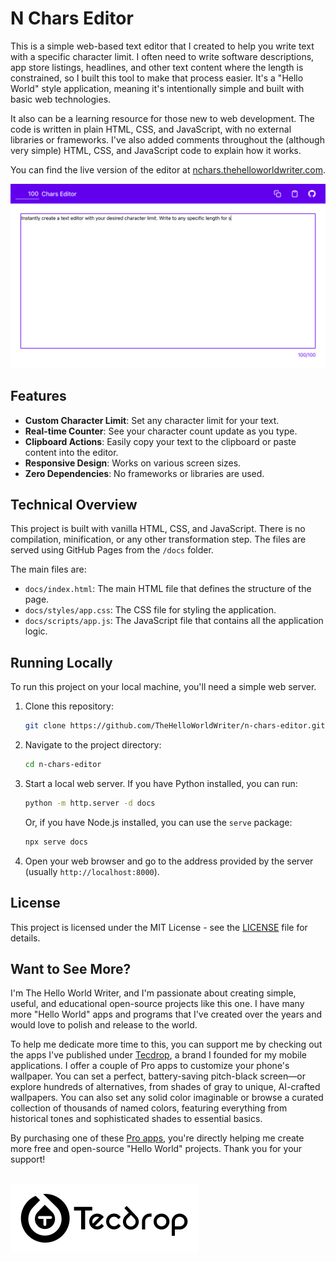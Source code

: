 # N Chars Editor

This is a simple web-based text editor that I created to help you write text with a specific character limit. I often need to write software descriptions, app store listings, headlines, and other text content where the length is constrained, so I built this tool to make that process easier. It's a "Hello World" style application, meaning it's intentionally simple and built with basic web technologies.

It also can be a learning resource for those new to web development. The code is written in plain HTML, CSS, and JavaScript, with no external libraries or frameworks. I've also added comments throughout the (although very simple) HTML, CSS, and JavaScript code to explain how it works.

You can find the live version of the editor at [nchars.thehelloworldwriter.com](https://nchars.thehelloworldwriter.com/).

![N Chars Editor Screenshot](repo-assets/n-chars-editor-screenshot.png)

## Features

*   **Custom Character Limit**: Set any character limit for your text.
*   **Real-time Counter**: See your character count update as you type.
*   **Clipboard Actions**: Easily copy your text to the clipboard or paste content into the editor.
*   **Responsive Design**: Works on various screen sizes.
*   **Zero Dependencies**: No frameworks or libraries are used.

## Technical Overview

This project is built with vanilla HTML, CSS, and JavaScript. There is no compilation, minification, or any other transformation step. The files are served using GitHub Pages from the `/docs` folder.

The main files are:

*   `docs/index.html`: The main HTML file that defines the structure of the page.
*   `docs/styles/app.css`: The CSS file for styling the application.
*   `docs/scripts/app.js`: The JavaScript file that contains all the application logic.

## Running Locally

To run this project on your local machine, you'll need a simple web server.

1.  Clone this repository:
    ```bash
    git clone https://github.com/TheHelloWorldWriter/n-chars-editor.git
    ```
2.  Navigate to the project directory:
    ```bash
    cd n-chars-editor
    ```
3.  Start a local web server. If you have Python installed, you can run:
    ```bash
    python -m http.server -d docs
    ```
    Or, if you have Node.js installed, you can use the `serve` package:
    ```bash
    npx serve docs
    ```
4.  Open your web browser and go to the address provided by the server (usually `http://localhost:8000`).

## License

This project is licensed under the MIT License - see the [LICENSE](LICENSE) file for details.

## Want to See More?

I'm The Hello World Writer, and I'm passionate about creating simple, useful, and educational open-source projects like this one. I have many more "Hello World" apps and programs that I've created over the years and would love to polish and release to the world.

To help me dedicate more time to this, you can support me by checking out the apps I've published under [Tecdrop](https://www.tecdrop.com/), a brand I founded for my mobile applications. I offer a couple of Pro apps to customize your phone's wallpaper. You can set a perfect, battery-saving pitch-black screen—or explore hundreds of alternatives, from shades of gray to unique, AI-crafted wallpapers. You can also set any solid color imaginable or browse a curated collection of thousands of named colors, featuring everything from historical tones and sophisticated shades to essential basics.

By purchasing one of these [Pro apps](https://www.tecdrop.com/apps/pro/), you're directly helping me create more free and open-source "Hello World" projects. Thank you for your support!

<br>
<a href="https://www.tecdrop.com/">
  <img src="repo-assets/tecdrop-logo.png" alt="Tecdrop logo" width="300">
</a>
